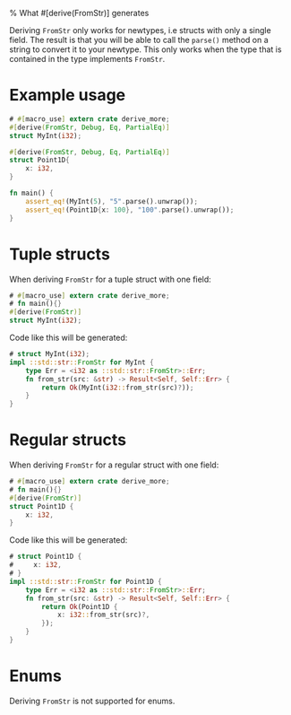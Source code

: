 % What #[derive(FromStr)] generates

Deriving `FromStr` only works for newtypes, i.e structs with only a single
field. The result is that you will be able to call the `parse()` method on a
string to convert it to your newtype. This only works when the type that is
contained in the type implements `FromStr`.

# Example usage

```rust
# #[macro_use] extern crate derive_more;
#[derive(FromStr, Debug, Eq, PartialEq)]
struct MyInt(i32);

#[derive(FromStr, Debug, Eq, PartialEq)]
struct Point1D{
    x: i32,
}

fn main() {
    assert_eq!(MyInt(5), "5".parse().unwrap());
    assert_eq!(Point1D{x: 100}, "100".parse().unwrap());
}
```


# Tuple structs

When deriving `FromStr` for a tuple struct with one field:

```rust
# #[macro_use] extern crate derive_more;
# fn main(){}
#[derive(FromStr)]
struct MyInt(i32);
```

Code like this will be generated:

```rust
# struct MyInt(i32);
impl ::std::str::FromStr for MyInt {
    type Err = <i32 as ::std::str::FromStr>::Err;
    fn from_str(src: &str) -> Result<Self, Self::Err> {
        return Ok(MyInt(i32::from_str(src)?));
    }
}
```


# Regular structs


When deriving `FromStr` for a regular struct with one field:

```rust
# #[macro_use] extern crate derive_more;
# fn main(){}
#[derive(FromStr)]
struct Point1D {
    x: i32,
}
```

Code like this will be generated:

```rust
# struct Point1D {
#     x: i32,
# }
impl ::std::str::FromStr for Point1D {
    type Err = <i32 as ::std::str::FromStr>::Err;
    fn from_str(src: &str) -> Result<Self, Self::Err> {
        return Ok(Point1D {
            x: i32::from_str(src)?,
        });
    }
}
```

# Enums

Deriving `FromStr` is not supported for enums.
